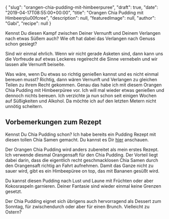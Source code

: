 {
    "slug": "orangen-chia-pudding-mit-himbeerpuree",
    "draft": true,
    "date": "2019-04-17T08:55:00+00:00",
    "title": "Orangen Chia Pudding mit Himbeerp\u00fcree",
    "description": null,
    "featuredImage": null,
    "author": "Gabi",
    "recipe": null
}

Kennst Du diesen Kampf zwischen Deiner Vernunft und Deinem Verlangen nach etwas Süßem auch? Wie oft hat dabei das Verlangen nach Genuss schon gesiegt?

Sind wir einmal ehrlich. Wenn wir nicht gerade Asketen sind, dann kann uns die Vorfreude auf etwas Leckeres regelrecht die Sinne vernebeln und wir lassen alle Vernunft beiseite.

Was wäre, wenn Du etwas so richtig genießen kannst und es nicht einmal bereuen musst? Richtig, dann wären Vernunft und Verlangen zu gleichen Teilen zu ihrem Recht gekommen. Genau das habe ich mit diesem Orangen Chia Pudding mit Himbeerpüree vor. Ich will mal wieder etwas genießen und dennoch nichts bereuen. Ich verzichte ja nun schon seit einigen Wochen auf Süßigkeiten und Alkohol. Da möchte ich auf den letzten Metern nicht unnötig scheitern.

## Vorbemerkungen zum Rezept

Kennst Du Chia Pudding schon? Ich habe bereits ein Pudding Rezept mit diesen tollen Chia Samen gemacht. Du kannst es Dir [hier](https://kochfokus.de/artikel/super-leckerer-chiapudding-mit-himbeerpueree-und-schokoladencreme/ "hier") anschauen.

Der Orangen Chia Pudding wird anders zubereitet als mein erstes Rezept. Ich verwende diesmal Orangensaft für den Chia Pudding. Der Vorteil liegt dabei darin, dass die eigentlich recht geschmacklosen Chia Samen durch den Orangensaft richtig an Fahrt aufnehmen. Damit das Ganze nicht zu sauer wird, gibt es ein Himbeepüree on top, das mit Bananen gesüßt wird. 

Du kannst diesen Pudding nach Lust und Laune mit Früchten oder aber Kokosraspeln garnieren. Deiner Fantasie sind wieder einmal keine Grenzen gesetzt.

Der Chia Pudding eignet sich übrigens auch hervorragend als Dessert zum Sonntag, für zwischendurch oder aber für einen Brunch. Vielleicht zu Ostern?